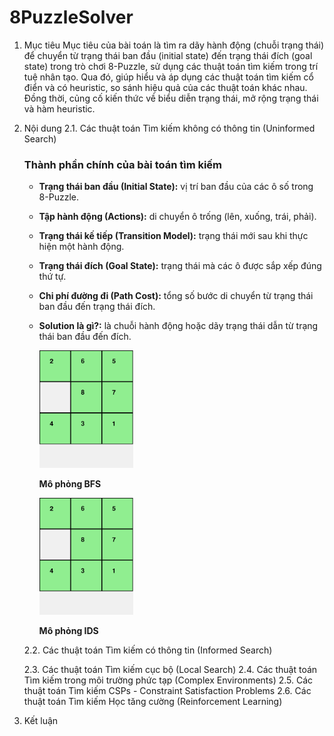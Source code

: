 # 8PuzzleSolver
1. Mục tiêu
    Mục tiêu của bài toán là tìm ra dãy hành động (chuỗi trạng thái) để chuyển từ trạng thái ban đầu (initial state) đến trạng thái đích (goal state) trong trò chơi 8-Puzzle, sử dụng các thuật toán tìm kiếm trong trí tuệ nhân tạo. Qua đó, giúp hiểu và áp dụng các thuật toán tìm kiếm cổ điển và có heuristic, so sánh hiệu quả của các thuật toán khác nhau. Đồng thời, củng cố kiến thức về biểu diễn trạng thái, mở rộng trạng thái và hàm heuristic.
2. Nội dung
    2.1. Các thuật toán Tìm kiếm không có thông tin (Uninformed Search)
    ### Thành phần chính của bài toán tìm kiếm
    - **Trạng thái ban đầu (Initial State):** vị trí ban đầu của các ô số trong 8-Puzzle.
    - **Tập hành động (Actions):** di chuyển ô trống (lên, xuống, trái, phải).
    - **Trạng thái kế tiếp (Transition Model):** trạng thái mới sau khi thực hiện một hành động.
    - **Trạng thái đích (Goal State):** trạng thái mà các ô được sắp xếp đúng thứ tự.
    - **Chi phí đường đi (Path Cost):** tổng số bước di chuyển từ trạng thái ban đầu đến trạng thái đích.
    - **Solution là gì?:** là chuỗi hành động hoặc dãy trạng thái dẫn từ trạng thái ban đầu đến đích.

        <img src="bfs.gif" width="150"/>
        <p><strong>Mô phỏng BFS</strong></p>

        <img src="ids.gif" width="150"/>
        <p><strong>Mô phỏng IDS</strong></p>


    2.2. Các thuật toán Tìm kiếm có thông tin (Informed Search)
    
    2.3. Các thuật toán Tìm kiếm cục bộ (Local Search)
    2.4. Các thuật toán Tìm kiếm trong môi trường phức tạp (Complex Environments)
    2.5. Các thuật toán Tìm kiếm CSPs - Constraint Satisfaction Problems
    2.6. Các thuật toán Tìm kiếm Học tăng cường (Reinforcement Learning)
3. Kết luận